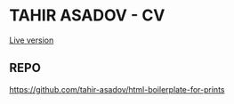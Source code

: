# TAHIR ASADOV - CV
[Live version](https://tahir-asadov.netlify.app/)
## REPO
https://github.com/tahir-asadov/html-boilerplate-for-prints